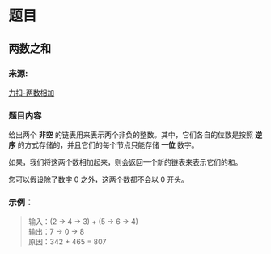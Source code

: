 # 题目

## 两数之和

### 来源:

[力扣-两数相加](https://leetcode-cn.com/problems/add-two-numbers)

### 题目内容

给出两个 **非空** 的链表用来表示两个非负的整数。其中，它们各自的位数是按照 **逆序** 的方式存储的，并且它们的每个节点只能存储 **一位** 数字。

如果，我们将这两个数相加起来，则会返回一个新的链表来表示它们的和。

您可以假设除了数字 0 之外，这两个数都不会以 0 开头。

### 示例：

> 输入：(2 -> 4 -> 3) + (5 -> 6 -> 4)<br>
> 输出：7 -> 0 -> 8<br>
> 原因：342 + 465 = 807

